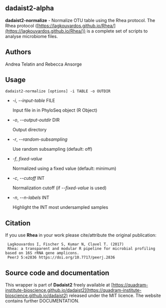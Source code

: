## dadaist2-alpha
**dadaist2-normalize** - Normalize OTU table using the Rhea protocol.
The Rhea protocol ([https://lagkouvardos.github.io/Rhea/](https://lagkouvardos.github.io/Rhea/)) is a complete
set of scripts to analyse microbiome files. 

## Authors
Andrea Telatin and Rebecca Ansorge

## Usage
    dadaist2-normalize [options] -i TABLE -o OUTDIR 

- _-i_, _--input-table_ FILE

    Input file in in PhyloSeq object (R Object)

- _-o_, _--output-outdir_ DIR

    Output directory

- _-r_, _--random-subsampling_

    Use random subsampling (default: off)

- _-f_, _fixed-value_

    Normalized using a fixed value (default: minimum)

- _-c_, _--cutoff_ INT

    Normalization cutoff (if _--fixed-value_ is used)

- _-n_, _--n-labels_ INT

    Highlight the INT  most undersampled samples

## Citation
If you use **Rhea** in your work please cite/attribute the original publication:

     Lagkouvardos I, Fischer S, Kumar N, Clavel T. (2017) 
     Rhea: a transparent and modular R pipeline for microbial profiling based on 16S rRNA gene amplicons. 
     PeerJ 5:e2836 https://doi.org/10.7717/peerj.2836
    

## Source code and documentation
This wrapper is part of **Dadaist2** freely available at 
[https://quadram-institute-bioscience.github.io/dadaist2](https://quadram-institute-bioscience.github.io/dadaist2)
released under the MIT licence. The website contains further DOCUMENTATION.
